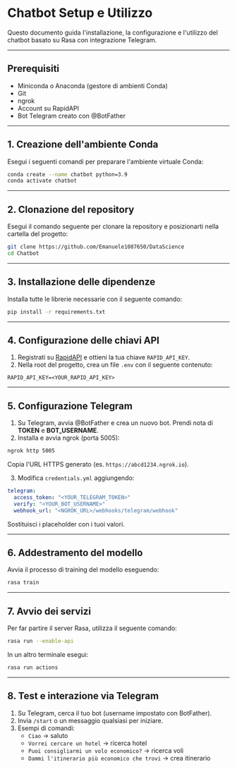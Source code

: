 # Chatbot Setup e Utilizzo

Questo documento guida l'installazione, la configurazione e l'utilizzo del chatbot basato su Rasa con integrazione Telegram.

---

## Prerequisiti

- Miniconda o Anaconda (gestore di ambienti Conda)
- Git
- ngrok
- Account su RapidAPI
- Bot Telegram creato con @BotFather

---

## 1. Creazione dell'ambiente Conda

Esegui i seguenti comandi per preparare l'ambiente virtuale Conda:

```bash
conda create --name chatbot python=3.9
conda activate chatbot
```

---

## 2. Clonazione del repository

Esegui il comando seguente per clonare la repository e posizionarti nella cartella del progetto:

```bash
git clone https://github.com/Emanuele1087650/DataScience
cd Chatbot
```

---

## 3. Installazione delle dipendenze

Installa tutte le librerie necessarie con il seguente comando:

```bash
pip install -r requirements.txt
```

---

## 4. Configurazione delle chiavi API

1. Registrati su [RapidAPI](https://rapidapi.com) e ottieni la tua chiave `RAPID_API_KEY`.
2. Nella root del progetto, crea un file `.env` con il seguente contenuto:

```dotenv
RAPID_API_KEY=<YOUR_RAPID_API_KEY>
```

---

## 5. Configurazione Telegram

1. Su Telegram, avvia @BotFather e crea un nuovo bot. Prendi nota di **TOKEN** e **BOT_USERNAME**.
2. Installa e avvia ngrok (porta 5005):

```bash
ngrok http 5005
```

Copia l'URL HTTPS generato (es. `https://abcd1234.ngrok.io`).

3. Modifica `credentials.yml` aggiungendo:

```yaml
telegram:
  access_token: "<YOUR_TELEGRAM_TOKEN>"
  verify: "<YOUR_BOT_USERNAME>"
  webhook_url: "<NGROK_URL>/webhooks/telegram/webhook"
```

Sostituisci i placeholder con i tuoi valori.

---

## 6. Addestramento del modello

Avvia il processo di training del modello eseguendo:

```bash
rasa train
```

---

## 7. Avvio dei servizi

Per far partire il server Rasa, utilizza il seguente comando:

```bash
rasa run --enable-api
```

In un altro terminale esegui:

```bash
rasa run actions
```

---

## 8. Test e interazione via Telegram

1. Su Telegram, cerca il tuo bot (username impostato con BotFather).
2. Invia `/start` o un messaggio qualsiasi per iniziare.
3. Esempi di comandi:
   - `Ciao` → saluto
   - `Vorrei cercare un hotel` → ricerca hotel
   - `Puoi consigliarmi un volo economico?` → ricerca voli
   - `Dammi l'itinerario più economico che trovi` → crea itinerario





